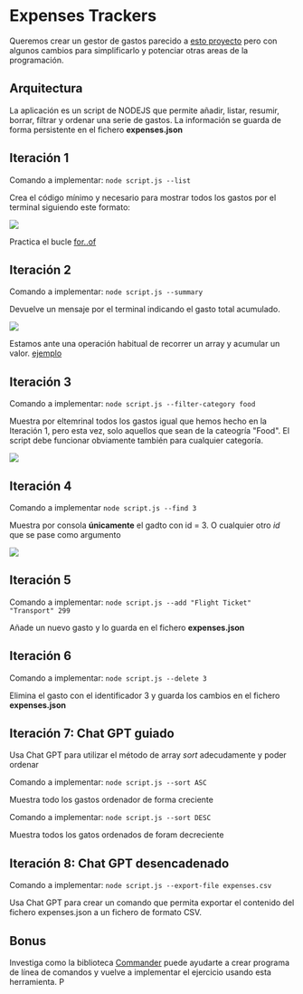 # Expenses Trackers

Queremos crear un gestor de gastos parecido a [esto proyecto](https://roadmap.sh/projects/expense-tracker) pero con algunos cambios para simplificarlo y potenciar otras areas de la programación.

## Arquitectura

La aplicación es un script de NODEJS que permite añadir, listar, resumir, borrar, filtrar y ordenar una serie de gastos. La información se guarda de forma persistente en el fichero **expenses.json**

## Iteración 1

Comando a implementar:  `node script.js --list`

Crea el código mínimo y necesario para mostrar todos los gastos por el terminal siguiendo este formato:

![](https://oscarm.tinytake.com/media/1757c44?filename=1745747365652_TinyTake27-04-2025-11-49-20_638813441634408833.png&sub_type=thumbnail_preview&type=attachment&width=796&height=1)

Practica el bucle [for..of](https://developer.mozilla.org/es/docs/Web/JavaScript/Reference/Statements/for...of#pru%C3%A9balo)

## Iteración 2

Comando a implementar:  `node script.js --summary`

Devuelve un mensaje por el terminal indicando el gasto total acumulado.

![](https://oscarm.tinytake.com/media/1757c49?filename=1745747971838_TinyTake27-04-2025-11-59-28_638813447695055042.png&sub_type=thumbnail_preview&type=attachment&width=795&height=39)

Estamos ante una operación habitual de recorrer un array y acumular un valor. [ejemplo](https://github.com/omiras/ejemplos-javascript-pimec-front-end/blob/main/arrays/manera-recorrer-arrays.js)

## Iteración 3

Comando a implementar:  `node script.js --filter-category food`

Muestra por eltemrinal todos los gastos igual que hemos hecho en la Iteración 1, pero esta vez, solo aquellos que sean de la cateogría "Food". El script debe funcionar obviamente también para cualquier categoría.

![](https://oscarm.tinytake.com/media/1757c4f?filename=1745748451175_TinyTake27-04-2025-12-07-26_638813452488731152.png&sub_type=thumbnail_preview&type=attachment&width=1192&height=129)

## Iteración 4

Comando a implementar `node script.js --find 3`

Muestra por consola **únicamente** el gadto con id = 3. O cualquier otro _id_ que se pase como argumento

![](https://oscarm.tinytake.com/media/1757c57?filename=1745748801700_TinyTake27-04-2025-12-13-14_638813455995692796.png&sub_type=thumbnail_preview&type=attachment&width=785&height=41)

## Iteración 5

Comando a implementar: `node script.js --add "Flight Ticket" "Transport" 299`

Añade un nuevo gasto y lo guarda en el fichero __expenses.json__

## Iteración 6

Comando a implementar: `node script.js --delete 3`

Elimina el gasto con el identificador 3 y guarda los cambios en el fichero __expenses.json__

## Iteración 7: Chat GPT guiado

Usa Chat GPT para utilizar el método de array _sort_ adecudamente y poder ordenar

Comando a implementar: `node script.js --sort ASC`

Muestra todo los gastos ordenador de forma creciente

Comando a implementar: `node script.js --sort DESC`

Muestra todos los gatos ordenados de foram decreciente

## Iteración 8: Chat GPT desencadenado

Comando a implementar: `node script.js --export-file expenses.csv`

Usa Chat GPT para crear un comando que permita exportar el contenido del fichero expenses.json a un fichero de formato CSV. 

## Bonus

Investiga como la biblioteca [Commander](https://www.npmjs.com/package/commander) puede ayudarte a crear programa de línea de comandos y vuelve a implementar el ejercicio usando esta herramienta. P







